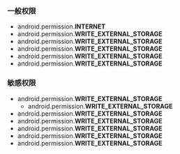 ### 一般权限
* android.permission.**INTERNET**
* android.permission.**WRITE_EXTERNAL_STORAGE**
* android.permission.**WRITE_EXTERNAL_STORAGE**
* android.permission.**WRITE_EXTERNAL_STORAGE**
* android.permission.**WRITE_EXTERNAL_STORAGE**
* android.permission.**WRITE_EXTERNAL_STORAGE**
### 敏感权限
* android.permission.**WRITE_EXTERNAL_STORAGE**
    * android.permission.**WRITE_EXTERNAL_STORAGE**
* android.permission.**WRITE_EXTERNAL_STORAGE**
* android.permission.**WRITE_EXTERNAL_STORAGE**
* android.permission.**WRITE_EXTERNAL_STORAGE**
* android.permission.**WRITE_EXTERNAL_STORAGE**
* android.permission.**WRITE_EXTERNAL_STORAGE**